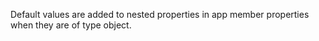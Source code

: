 Default values are added to nested properties in app member properties when they are of type object.
